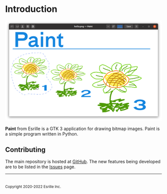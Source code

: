 # Introduction

![screenshot](screenshot.png)

**Paint** from Esrille is a GTK 3 application for drawing bitmap images.
Paint is a simple program written in Python.

## Contributing

The main repository is hosted at [GitHub](https://github.com/esrille/paint).
The new features being developed are to be listed in the [Issues](https://github.com/esrille/paint/issues) page.

<hr>
<br><small>Copyright 2020-2022 Esrille Inc. </small>
